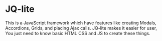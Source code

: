 # JQ-lite
This is a JavaScript framework which have features like creating Modals, Accordions, Grids, and placing Ajax calls. JQ-lite makes it easier for user, You just need to know basic HTML CSS and JS to create these things.
